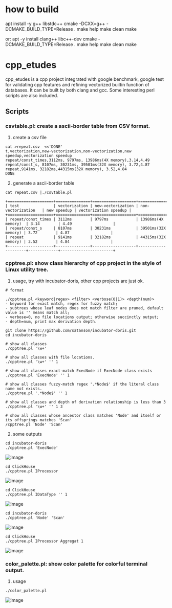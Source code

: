 # how to build

apt install -y g++ libstdc++
cmake -DCXX=g++ -DCMAKE_BUILD_TYPE=Release .
make help
make clean
make

or:
apt -y install clang++ libc++-dev
cmake -DCMAKE_BUILD_TYPE=Release .
make help
make clean
make

# cpp\_etudes

cpp\_etudes is a cpp project integrated with google benchmark, google test for validating cpp features and refining vectorized builtin function of databases. It can be
built by both clang and gcc. Some interesting perl scripts are also included.


## Scripts

### csvtable.pl: create a ascii-border table from CSV format.

1. create a csv file

```shell
cat >repeat.csv  <<'DONE'
t,vectorization,new-vectorization,non-vectorization,new speedup,vectorization speedup
repeat/const_times,3112ms, 9797ms, 13986ms(4X memory),3.14,4.49
repeat/const_s, 8107ms, 30231ms, 39501ms(32X memory), 3.72,4.87
repeat,9141ms, 32182ms,44315ms(32X memory), 3.52,4.84
DONE
```

2. generate a ascii-border table

```
cat repeat.csv |./csvtable.pl

+====================+===============+===================+=====================+=============+=======================+
| test               | vectorization | new-vectorization | non-vectorization   | new speedup | vectorization speedup |
+====================+===============+===================+=====================+=============+=======================+
| repeat/const_times | 3112ms        | 9797ms            | 13986ms(4X memory)  | 3.14        | 4.49                  |
| repeat/const_s     | 8107ms        | 30231ms           | 39501ms(32X memory) | 3.72        | 4.87                  |
| repeat             | 9141ms        | 32182ms           | 44315ms(32X memory) | 3.52        | 4.84                  |
+--------------------+---------------+-------------------+---------------------+-------------+-----------------------+
```

### cpptree.pl: show class hierarchy of cpp project in the style of Linux utility tree.

1. usage, try with incubator-doris, other cpp projects are just ok.

```
# format

./cpptree.pl <keyword|regex> <filter> <verbose(0|1)> <depth(num)>
- keyword for exact match, regex for fuzzy match;
- subtrees whose leaf nodes does not match filter are pruned, default value is '' means match all;
- verbose=0, no file locations output; otherwise succinctly output;
- depth=num, print max derivation depth.

git clone https://github.com/satanson/incubator-doris.git
cd incubator-doris

# show all classes
./cpptree.pl '\w+'

# show all classes with file locations.
./cpptree.pl '\w+' '' 1

# show all classes exact-match ExecNode if ExecNode class exists
./cpptree.pl 'ExecNode' '' 1

# show all classes fuzzy-match regex '.*Node$' if the literal class name not exists.
./cpptree.pl '.*Node$' '' 1

# show all classes and depth of derivation relationship is less than 3
./cpptree.pl '\w+' '' 1 3

# show all classes whose ancestor class matches 'Node' and itself or its offsprings matches 'Scan'
/cpptree.pl 'Node' 'Scan'

```
2. some outputs

```
cd incubator-doris
./cpptree.pl 'ExecNode'
```
![image](./images/doris_execnode.png)


```
cd ClickHouse
./cpptree.pl IProcessor
```
![image](./images/clickhouse_iprocessor.png)


```
cd ClickHouse
./cpptree.pl IDataType '' 1
```
![image](./images/clickhouse_idatatype.png)

```
cd incubator-doris
./cpptree.pl 'Node' 'Scan'
```
![image](./images/doris_node_to_scan.png)

```
cd ClickHouse
./cpptree.pl IProcessor Aggregat 1
```
![image](./images/clickhouse_iprocessor_to_aggregat.png)

### color\_palette.pl: show color palette for colorful terminal output.

1. usage
```
./color_palette.pl
```

![image](./images/color_palette.png)


